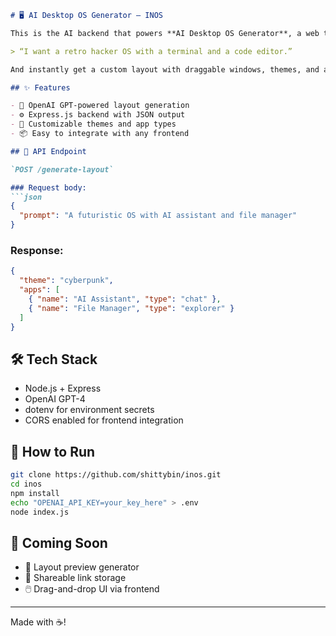 ````markdown
# 🖥️ AI Desktop OS Generator — INOS

This is the AI backend that powers **AI Desktop OS Generator**, a web tool that builds interactive desktop-style environments from plain text prompts. Just say something like:

> “I want a retro hacker OS with a terminal and a code editor.”

And instantly get a custom layout with draggable windows, themes, and apps.

## ✨ Features

- 🔗 OpenAI GPT-powered layout generation
- ⚙️ Express.js backend with JSON output
- 🌈 Customizable themes and app types
- 📦 Easy to integrate with any frontend

## 🚀 API Endpoint

`POST /generate-layout`

### Request body:
```json
{
  "prompt": "A futuristic OS with AI assistant and file manager"
}
````

### Response:

```json
{
  "theme": "cyberpunk",
  "apps": [
    { "name": "AI Assistant", "type": "chat" },
    { "name": "File Manager", "type": "explorer" }
  ]
}
```

## 🛠️ Tech Stack

* Node.js + Express
* OpenAI GPT-4
* dotenv for environment secrets
* CORS enabled for frontend integration

## 🧪 How to Run

```bash
git clone https://github.com/shittybin/inos.git
cd inos
npm install
echo "OPENAI_API_KEY=your_key_here" > .env
node index.js
```

## 📌 Coming Soon

* 🎨 Layout preview generator
* 🔗 Shareable link storage
* 🖱️ Drag-and-drop UI via frontend

---

Made with ☕️!
